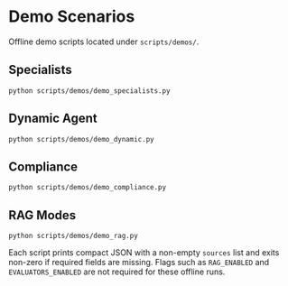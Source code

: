 # Demo Scenarios

Offline demo scripts located under `scripts/demos/`.

## Specialists
```
python scripts/demos/demo_specialists.py
```

## Dynamic Agent
```
python scripts/demos/demo_dynamic.py
```

## Compliance
```
python scripts/demos/demo_compliance.py
```

## RAG Modes
```
python scripts/demos/demo_rag.py
```

Each script prints compact JSON with a non-empty `sources` list and exits non-zero if
required fields are missing. Flags such as `RAG_ENABLED` and `EVALUATORS_ENABLED`
are not required for these offline runs.
